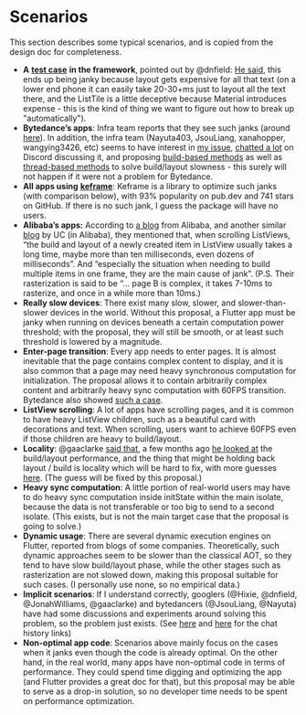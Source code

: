 # Scenarios

This section describes some typical scenarios, and is copied from the design doc for completeness.

* **A** [**test case**](https://github.com/flutter/flutter/blob/master/dev/benchmarks/macrobenchmarks/lib/src/list_text_layout.dart) **in the framework**, pointed out by @dnfield: [He said](https://github.com/flutter/flutter/issues/101227#issuecomment-1247641562), this ends up being janky because layout gets expensive for all that text (on a lower end phone it can easily take 20-30+ms just to layout all the text there, and the ListTile is a little deceptive because Material introduces expense - this is the kind of thing we want to figure out how to break up "automatically").
* **Bytedance’s apps**: Infra team reports that they see such janks (around [here](https://discord.com/channels/608014603317936148/608021234516754444/1021980287787352125)). In addition, the infra team (Nayuta403, JsouLiang, xanahopper, wangying3426, etc) seems to have interest in [my issue](https://github.com/flutter/flutter/issues/101227), [chatted a lot](https://discord.com/channels/608014603317936148/1021987751710699632) on Discord discussing it, and proposing [build-based methods](https://github.com/flutter/flutter/issues/101227#issuecomment-1249172293) as well as [thread-based methods](https://github.com/flutter/flutter/issues/110063) to solve build/layout slowness - this surely will not happen if it were not a problem for Bytedance.
* **All apps using** [**keframe**](https://pub.dev/packages/keframe): Keframe is a library to optimize such janks (with comparison below), with 93% popularity on pub.dev and 741 stars on GitHub. If there is no such jank, I guess the package will have no users.
* **Alibaba’s apps:** According to [a blog](https://developer.aliyun.com/article/783168) from Alibaba, and another similar [blog](https://juejin.cn/post/6921902712107991054) by UC (in Alibaba), they mentioned that, when scrolling ListViews, “the build and layout of a newly created item in ListView usually takes a long time, maybe more than ten milliseconds, even dozens of milliseconds”. And “especially the situation when needing to build multiple items in one frame, they are the main cause of jank”. (P.S. Their rasterization is said to be “... page B is complex, it takes 7-10ms to rasterize, and once in a while more than 10ms.)
* **Really slow devices**: There exist many slow, slower, and slower-than-slower devices in the world. Without this proposal, a Flutter app must be janky when running on devices beneath a certain computation power threshold; with the proposal, they will still be smooth, or at least such threshold is lowered by a magnitude.
* **Enter-page transition**: Every app needs to enter pages. It is almost inevitable that the page contains complex content to display, and it is also common that a page may need heavy synchronous computation for initialization. The proposal allows it to contain arbitrarily complex content and arbitrarily heavy sync computation with 60FPS transition. Bytedance also showed [such a case](https://github.com/flutter/flutter/issues/110063#issuecomment-1223744653).
* **ListView scrolling**: A lot of apps have scrolling pages, and it is common to have heavy ListView children, such as a beautiful card with decorations and text. When scrolling, users want to achieve 60FPS even if those children are heavy to build/layout.
* **Locality**: @gaaclarke [said that](https://discord.com/channels/608014603317936148/608021234516754444/1022292715221831680), a few months ago [he looked at](https://discord.com/channels/608014603317936148/608021234516754444/1022292715221831680) the build/layout performance, and the thing that might be holding back layout / build is locality which will be hard to fix, with more guesses [here](https://discord.com/channels/608014603317936148/608021234516754444/1022296432738320454). (The guess will be fixed by this proposal.)
* **Heavy sync computation**: A little portion of real-world users may have to do heavy sync computation inside initState within the main isolate, because the data is not transferable or too big to send to a second isolate. (This exists, but is not the main target case that the proposal is going to solve.)
* **Dynamic usage**: There are several dynamic execution engines on Flutter, reported from blogs of some companies. Theoretically, such dynamic approaches seem to be slower than the classical AOT, so they tend to have slow build/layout phase, while the other stages such as rasterization are not slowed down, making this proposal suitable for such cases. (I personally use none, so no empirical data.)
* **Implicit scenarios**: If I understand correctly, googlers (@Hixie, @dnfield, @JonahWilliams, @gaaclarke) and bytedancers (@JsouLiang, @Nayuta) have had some discussions and experiments around solving this problem, so the problem just exists. (See [here](https://github.com/flutter/flutter/issues/101227#issuecomment-1249961627) and [here](https://discord.com/channels/608014603317936148/608021234516754444/1022292715221831680) for the chat history links)
* **Non-optimal app code**: Scenarios above mainly focus on the cases when it janks even though the code is already optimal. On the other hand, in the real world, many apps have non-optimal code in terms of performance. They could spend time digging and optimizing the app (and Flutter provides a great doc for that), but this proposal may be able to serve as a drop-in solution, so no developer time needs to be spent on performance optimization.